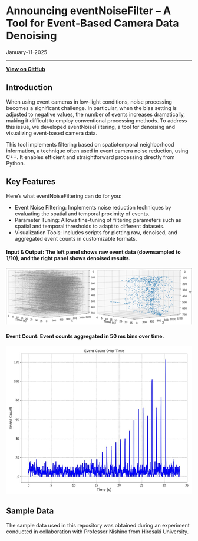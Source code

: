 # Announcing eventNoiseFilter – A Tool for Event-Based Camera Data Denoising
January-11-2025

---

**[View on GitHub](https://github.com/yasuhitoHayashi/eventNoiseFiltering)**  

## Introduction
When using event cameras in low-light conditions, noise processing becomes a significant challenge. In particular, when the bias setting is adjusted to negative values, the number of events increases dramatically, making it difficult to employ conventional processing methods. To address this issue, we developed eventNoiseFiltering, a tool for denoising and visualizing event-based camera data.

This tool implements filtering based on spatiotemporal neighborhood information, a technique often used in event camera noise reduction, using C++. It enables efficient and straightforward processing directly from Python.

## Key Features

Here’s what eventNoiseFiltering can do for you:
- Event Noise Filtering: Implements noise reduction techniques by evaluating the spatial and temporal proximity of events.
- Parameter Tuning: Allows fine-tuning of filtering parameters such as spatial and temporal thresholds to adapt to different datasets.
- Visualization Tools: Includes scripts for plotting raw, denoised, and aggregated event counts in customizable formats.

#### Input & Output: The left panel shows raw event data (downsampled to 1/10), and the right panel shows denoised results.
![InputOutput](posts/pics/eventNoiseFilter/inputAndOutput.jpeg "all")

#### Event Count: Event counts aggregated in 50 ms bins over time.
![EventCount](posts/pics/eventNoiseFilter/plotEventCount.jpeg "count")

## Sample Data
The sample data used in this repository was obtained during an experiment conducted in collaboration with Professor Nishino from Hirosaki University.
